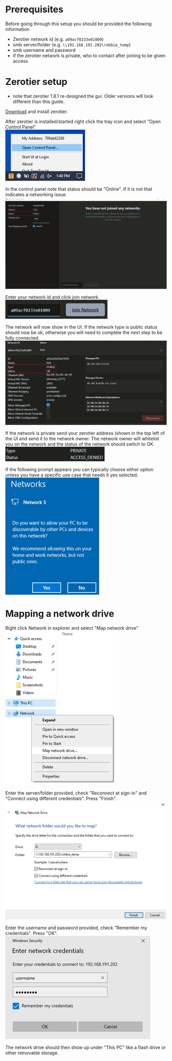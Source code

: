
# Prerequisites

Before going through this setup you should be provided the following information  
* Zerotier network id (e.g. `a09acf0233e01009`)
* smb server/folder (e.g. `\\192.168.191.202\robbie_temp`)
* smb username and password
* if the zerotier network is private, who to contact after joining to be given access

# Zerotier setup

* note that zerotier 1.8.1 re-designed the gui. Older versions will look different than this guide.

[Download](https://www.zerotier.com/download/) and install zerotier.

After zerotier is installed/started right click the tray icon and select "Open Control Panel"  
![](zerotier_tray.png)

In the control panel note that status should be "Online". If it is not that indicates a networking issue.  
![](zerotier_no_networks.png)

Enter your network id and click join network.  
![](zerotier_network_id.png)

The network will now show in the UI. If the network type is public status should now be ok, otherwise you will need to complete the next step to be fully connected.  
![](zerotier_joined.png)

If the network is private send your zerotier address (shown in the top left of the UI and send it to the network owner. The network owner will whitelist you on the network and the status of the network should switch to OK.  
![](zerotier_access_denied.png)

If the following prompt appears you can typically choose either option unless you have a specific use case that needs it yes selected.  
![](zerotier_windows_network_type_prompt.png)

# Mapping a network drive

Right click Network in explorer and select "Map network drive"  
![](network_right_click.png)

Enter the server/folder provided, check "Reconnect at sign-in" and "Connect using different credentials". Press "Finish".
![](network_map_drive.png)

Enter the username and password provided, check "Remember my credentials". Press "OK".
![](network_cred_entry.png)

The network drive should then show up under "This PC" like a flash drive or other removable storage.
